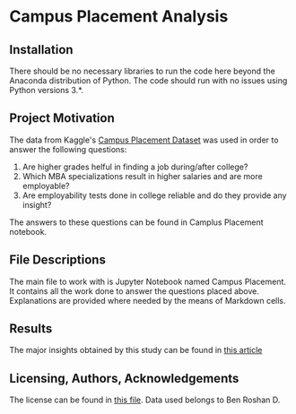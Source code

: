 # Campus Placement Analysis
## Installation
There should be no necessary libraries to run the code here beyond the Anaconda distribution of Python. The code should run with no issues using Python versions 3.*.
## Project Motivation
The data from Kaggle's [Campus Placement Dataset](https://www.kaggle.com/benroshan/factors-affecting-campus-placement) was used in order to answer the following questions:
1. Are higher grades helful in finding a job during/after college?
2. Which MBA specializations result in higher salaries and are more employable?
3. Are employability tests done in college reliable and do they provide any insight?

The answers to these questions can be found in Camplus Placement notebook.
## File Descriptions
The main file to work with is Jupyter Notebook named Campus Placement. It contains all the work done to answer the questions placed above.
Explanations are provided where needed by the means of Markdown cells.
## Results
The major insights obtained by this study can be found in [this article](https://medium.com/@frmusazade/three-things-you-have-to-know-about-campus-placement-if-you-study-mba-60c099ce528a)
## Licensing, Authors, Acknowledgements
The license can be found in [this file](LICENSE). Data used belongs to Ben Roshan D.
